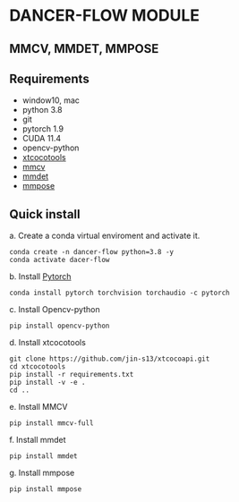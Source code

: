 # DANCER-FLOW MODULE

## MMCV, MMDET, MMPOSE
## Requirements
- window10, mac
- python 3.8
- git
- pytorch 1.9
- CUDA 11.4
- opencv-python
- [xtcocotools](https://github.com/jin-s13/xtcocoapi)
- [mmcv](https://github.com/open-mmlab/mmcv.git)
- [mmdet](https://github.com/open-mmlab/mmdetection)
- [mmpose](https://github.com/open-mmlab/mmpose.git)

## Quick install
a. Create a conda virtual enviroment and activate it.

```shell
conda create -n dancer-flow python=3.8 -y
conda activate dacer-flow
```

b. Install [Pytorch](https://pytorch.org/)
```shell
conda install pytorch torchvision torchaudio -c pytorch
```

c. Install Opencv-python
```shell
pip install opencv-python
```

d. Install xtcocotools
```shell
git clone https://github.com/jin-s13/xtcocoapi.git
cd xtcocotools
pip install -r requirements.txt
pip install -v -e .
cd ..
```

e. Install MMCV
```shell
pip install mmcv-full
```

f. Install mmdet
```shell
pip install mmdet
```

g. Install mmpose
```shell
pip install mmpose
```
